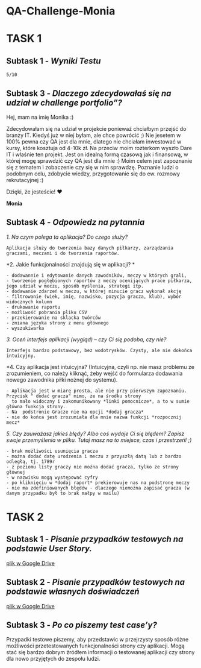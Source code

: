 # QA-Challenge-Monia
# TASK 1
## Subtask 1 - *Wyniki Testu*
    5/10
## Subtask 3 - *Dlaczego zdecydowałaś się na udział w challenge portfolio”?* 
Hej, mam na imię Monika :) 

Zdecydowałam się na udział w projekcie ponieważ chciałbym przejść do branży IT. Kiedyś już w niej byłam, ale chce powrócić ;) 
Nie jesetem w 100% pewna czy QA jest dla mnie, dlatego nie chciałam inwestować w kursy, które kosztuja od 4-10k zł.
Na przeciw moim rozterkom wyszło Dare IT i właśnie ten projekt. Jest on idealną formą czasową jak i finansową, w której mogę sprawdzić czy QA jest dla mnie  :)
Moim celem jest zapoznanie się z tematem i zobaczenie czy się w nim sprawdzę. Poznanie ludzi o podobnym celu, zdobycie wiedzy, przygotowanie się do ew. rozmowy rekrutacyjnej :)

Dzięki, że jesteście! :heart:

**Monia**

## Subtask 4 - *Odpowiedz na pytannia*

*1. Na czym polega ta aplikacja? Do czego służy?*

    Aplikacja służy do tworzenia bazy danych piłkarzy, zarządzania graczami, meczami i do tworzenia raportów.

*2. Jakie funkcjonalności znajdują się w aplikacji? * 

    - dodawannie i edytowanie danych zawodników, meczy w których grali,
    - tworzenie pogłębionych raportów z meczy ocenijących prace piłkarza, jego udział w meczu, sposób myślenia, strategi itp.   
    - dodawanie zdarzeń w meczu, w której minucie gracz wykonał akcję
    - filtrowanie (wiek, imię, nazwisko, pozycja gracza, klub), wybór widocznych kolumn      
    - drukowanie raportu    
    - możliwość pobrania pliku CSV
    - przekierowanie na sklacka twórców
    - zmiana języka strony z menu głównego
    - wyszukiwarka

*3. Oceń interfejs aplikacji (wygląd) – czy Ci się podoba, czy nie?*

    Interfejs bardzo podstawowy, bez wodotrysków. Czysty, ale nie dokońca intuicyjny.
    
*4. Czy aplikacja jest intuicyjna? (Intuicyjna, czyli np. nie masz problemu ze zrozumieniem, co należy kliknąć, żeby wejść do formularza dodawania nowego zawodnika piłki nożnej do systemu).

    - Aplikacja jest w miarę prosta, ale nie przy pierwszym zapoznaniu. Przycisk " dodać gracza" mimo, że na środku strony 
      to mało widoczny i zakomunikowany *linki pomocnicze*, a to w sumie główna funkcja strony.
    - Na  podstronie Gracze nie ma opcji *dodaj gracza*
    - nie do końca jest zrozumiała dla mnie nazwa funkcji *rozpocznij mecz*
    
*5. Czy zauważasz jakieś błędy? Albo coś wydaje Ci się błędem? Zapisz swoje przemyślenia w pliku. Tutaj masz na to miejsce, czas i przestrzeń! ;)*

    - brak możliwości usunięcia gracza
    - można dodać datę urodzenia i meczu z przyszłą datą lub z bardzo odległą, tj. 1789r
    - z poziomu listy graczy nie można dodać gracza, tylko ze strony głównej
    - w nazwisku mogą występować cyfry
    - po kliknięciu w *dodaj raport* prekierowuje nas na podstronę meczy
    - nie ma zdefiniowanych błędów - dlaczego niemożna zapisać gracza (w danym przypadku był to brak małpy w mailu)

# TASK 2
## Subtask 1 - *Pisanie przypadków testowych na podstawie User Story.*
[plik w Google Drive](https://docs.google.com/spreadsheets/d/1IXpwrl_0bld4g8DqzcUOwiJ6HULMJYrgDEDmNDHzKdg/edit#gid=664785934)

## Subtask 2 - *Pisanie przypadków testowych na podstawie własnych doświadczeń*
[plik w Google Drive](https://docs.google.com/spreadsheets/d/1ncVX7uQm_nHjlIzPOm4qxk9soHaGALqlhz6dUkBmAc8/edit#gid=0)

## Subtask 3 - *Po co piszemy test case’y?*

Przypadki testowe piszemy, aby przedstawic w przejrzysty sposób różne możliwości przetestowanych funkcjonalności strony czy aplikacji. Mogą stać się bardzo dobrym źródłem informacji o testowanej aplikacji czy strony dla nowo przyjętych do zespołu ludzi.  


